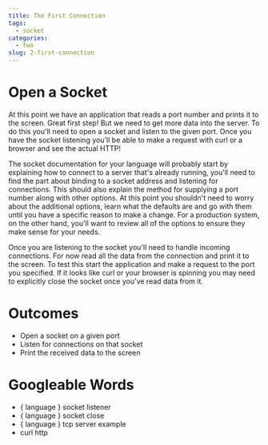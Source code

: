 ```yaml
---
title: The First Connection
tags:
  - socket
categories:
  - two
slug: 2-first-connection
---
```


# Open a Socket

At this point we have an application that reads a port number and
prints it to the screen. Great first step! But we need to get more
data into the server. To do this you'll need to open a socket and
listen to the given port. Once you have the socket listening you'll be
able to make a request with curl or a browser and see the actual HTTP!

The socket documentation for your language will probably start by
explaining how to connect to a server that's already running, you'll
need to find the part about binding to a socket address and listening
for connections. This should also explain the method for supplying a
port number along with other options. At this point you shouldn't need
to worry about the additional options, learn what the defaults are and
go with them until you have a specific reason to make a change. For a
production system, on the other hand, you'll want to review all of the
options to ensure they make sense for your needs.

Once you are listening to the socket you'll need to handle incoming
connections. For now read all the data from the connection and print
it to the screen. To test this start the application and make a
request to the port you specified. If it looks like curl or your
browser is spinning you may need to explicitly close the socket once
you've read data from it.

# Outcomes

* Open a socket on a given port
* Listen for connections on that socket
* Print the received data to the screen

# Googleable Words

* { language } socket listener
* { language } socket close
* { language } tcp server example
* curl http
